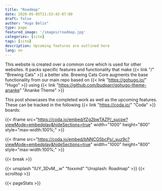 ```yaml
---
title: "Roadmap"
date: 2020-05-05T21:53:43-07:00
draft: false
author: "Hugo Belin"
type: page
featured_image: '/images/roadmap.jpg'
categories: [site]
tags: [site]
description: Upcoming features are outlined here
lang: en
---
```


This website is created over a common core which is used for other websites. It packs specific features and functionality that make 
{{< link "/" "Brewing Cats" >}} a better site. Brewing Cats Core augments the base functionality from our main repo based on 
{{< link "https://gohugo.io/" "Hugo" >}} using {{< link "https://github.com/budparr/gohugo-theme-ananke" "Ananke Theme" >}}

This post showcases the completed work as well as the upcoming features. These can be tracked in the following {{< link "https://coda.io/" "Coda" >}} boards:

{{< iframe src="https://coda.io/embed/fZg2bwTAZP/_sucpe?viewMode=embedplay&hideSections=true" width="1000" height="800" style="max-width:100%;" >}}

{{< iframe src="https://coda.io/embed/bNNCG5bcPs/_suz9c?viewMode=embedplay&hideSections=true" width="1000" height="800" style="max-width:100%;" >}}

{{< break >}}

{{< unsplash "IUY_3DvM__w" "foxxmd" "Unsplash: Roadmap" >}}
{{< scrolltop >}}

{{< pageStats >}}
